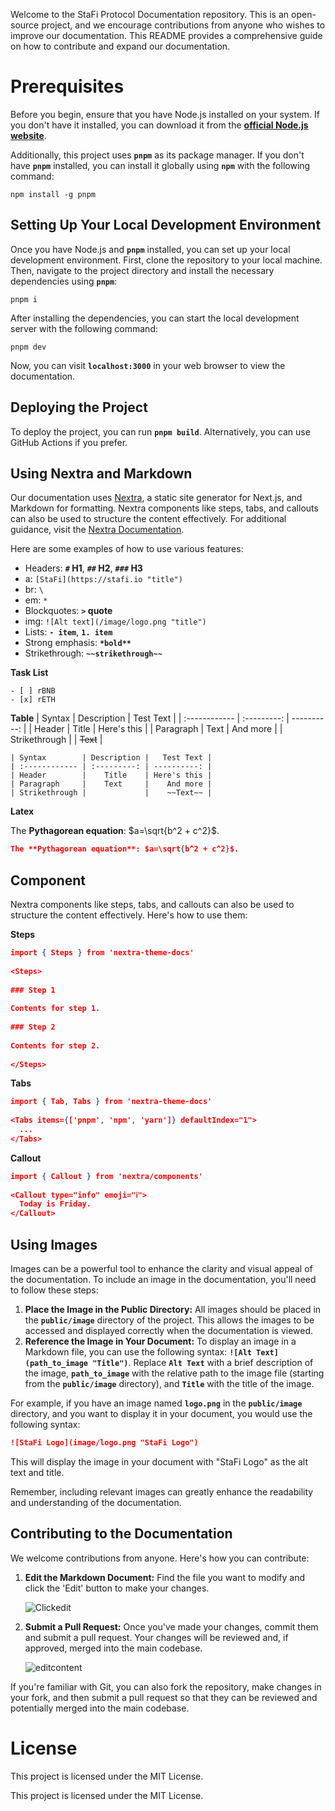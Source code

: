 Welcome to the StaFi Protocol Documentation repository. This is an open-source project, and we encourage contributions from anyone who wishes to improve our documentation. This README provides a comprehensive guide on how to contribute and expand our documentation.

# **Prerequisites**

Before you begin, ensure that you have Node.js installed on your system. If you don't have it installed, you can download it from the **[official Node.js website](https://nodejs.org/)**.

Additionally, this project uses **`pnpm`** as its package manager. If you don't have **`pnpm`** installed, you can install it globally using **`npm`** with the following command:

```
npm install -g pnpm
```

## **Setting Up Your Local Development Environment**

Once you have Node.js and **`pnpm`** installed, you can set up your local development environment. First, clone the repository to your local machine. Then, navigate to the project directory and install the necessary dependencies using **`pnpm`**:

```
pnpm i
```

After installing the dependencies, you can start the local development server with the following command:

```
pnpm dev
```

Now, you can visit **`localhost:3000`** in your web browser to view the documentation.

## **Deploying the Project**

To deploy the project, you can run **`pnpm build`**. Alternatively, you can use GitHub Actions if you prefer.

## **Using Nextra and Markdown**

Our documentation uses [Nextra](https://nextra.site/), a static site generator for Next.js, and Markdown for formatting. Nextra components like steps, tabs, and callouts can also be used to structure the content effectively. For additional guidance, visit the [Nextra Documentation](https://nextra.site/docs/guide).

Here are some examples of how to use various features:

- Headers: **`#` H1**, **`##` H2**, **`###` H3**
- a: `[StaFi](https://stafi.io "title")`
- br: `\`
- em: `*`
- Blockquotes: **`>` quote**
- img: `![Alt text](/image/logo.png "title")`
- Lists: **`- item`**, **`1. item`**
- Strong emphasis: **`*bold**`**
- Strikethrough: **`~~strikethrough~~`**

**Task List**

```
- [ ] rBNB
- [x] rETH
```

**Table**
| Syntax        | Description |   Test Text |
| :------------ | :---------: | ----------: |
| Header        |    Title    | Here's this |
| Paragraph     |    Text     |    And more |
| Strikethrough |             |    ~~Text~~ |

```
| Syntax        | Description |   Test Text |
| :------------ | :---------: | ----------: |
| Header        |    Title    | Here's this |
| Paragraph     |    Text     |    And more |
| Strikethrough |             |    ~~Text~~ |
```

**Latex**

The **Pythagorean equation**: $a=\sqrt{b^2 + c^2}$.

```json
The **Pythagorean equation**: $a=\sqrt{b^2 + c^2}$.
```


## Component

Nextra components like steps, tabs, and callouts can also be used to structure the content effectively. Here's how to use them:

**Steps**

```json
import { Steps } from 'nextra-theme-docs'
 
<Steps>
 
### Step 1
 
Contents for step 1.
 
### Step 2
 
Contents for step 2.
 
</Steps>
```

**Tabs**

```json
import { Tab, Tabs } from 'nextra-theme-docs'
 
<Tabs items={['pnpm', 'npm', 'yarn']} defaultIndex="1">
  ...
</Tabs>
```

**Callout**

```json
import { Callout } from 'nextra/components'
 
<Callout type="info" emoji="ℹ️">
  Today is Friday.
</Callout>
```

## Using Images

Images can be a powerful tool to enhance the clarity and visual appeal of the documentation. To include an image in the documentation, you'll need to follow these steps:

1. **Place the Image in the Public Directory:** All images should be placed in the **`public/image`** directory of the project. This allows the images to be accessed and displayed correctly when the documentation is viewed.
2. **Reference the Image in Your Document:** To display an image in a Markdown file, you can use the following syntax: **`![Alt Text](path_to_image "Title")`**. Replace **`Alt Text`** with a brief description of the image, **`path_to_image`** with the relative path to the image file (starting from the **`public/image`** directory), and **`Title`** with the title of the image.

For example, if you have an image named **`logo.png`** in the **`public/image`** directory, and you want to display it in your document, you would use the following syntax:

```markdown
![StaFi Logo](image/logo.png "StaFi Logo")
```

This will display the image in your document with "StaFi Logo" as the alt text and title.

Remember, including relevant images can greatly enhance the readability and understanding of the documentation.

## **Contributing to the Documentation**

We welcome contributions from anyone. Here's how you can contribute:

1. **Edit the Markdown Document:** Find the file you want to modify and click the 'Edit' button to make your changes.
    
    ![Clickedit](https://i.imgur.com/1FvC6iY.png)
    
2. **Submit a Pull Request:** Once you've made your changes, commit them and submit a pull request. Your changes will be reviewed and, if approved, merged into the main codebase.
    
    ![editcontent](https://i.imgur.com/rUctw9U.png)
    

If you're familiar with Git, you can also fork the repository, make changes in your fork, and then submit a pull request so that they can be reviewed and potentially merged into the main codebase.

# License

This project is licensed under the MIT License.

This project is licensed under the MIT License.
